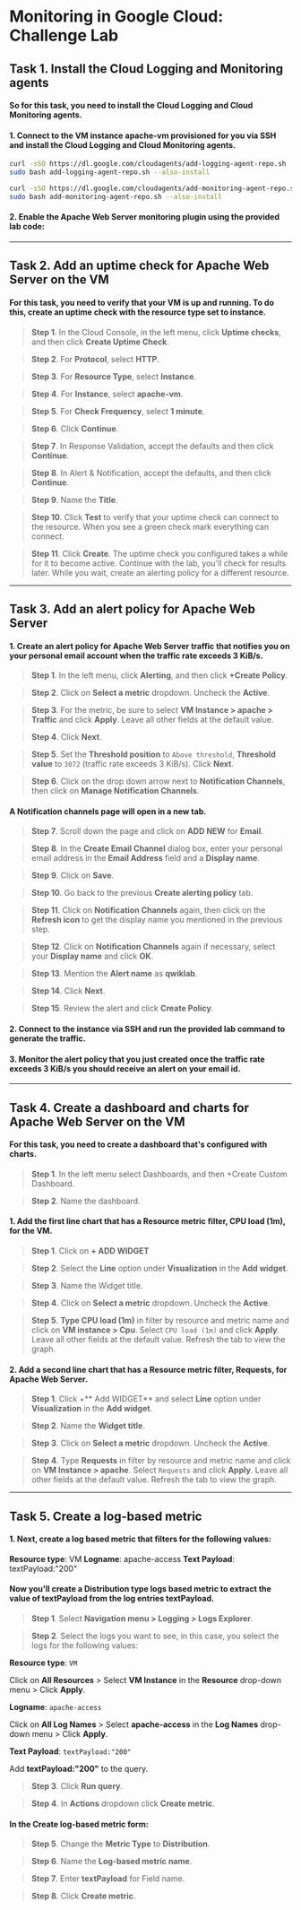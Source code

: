 # Monitoring in Google Cloud: Challenge Lab

## Task 1. Install the Cloud Logging and Monitoring agents

#### So for this task, you need to install the Cloud Logging and Cloud Monitoring agents.

#### 1. Connect to the VM instance apache-vm provisioned for you via SSH and install the Cloud Logging and Cloud Monitoring agents.

```bash
curl -sSO https://dl.google.com/cloudagents/add-logging-agent-repo.sh
sudo bash add-logging-agent-repo.sh --also-install
```

```bash
curl -sSO https://dl.google.com/cloudagents/add-monitoring-agent-repo.sh
sudo bash add-monitoring-agent-repo.sh --also-install
```

#### 2. Enable the Apache Web Server monitoring plugin using the provided lab code:

---

## Task 2. Add an uptime check for Apache Web Server on the VM

#### For this task, you need to verify that your VM is up and running. To do this, create an uptime check with the resource type set to instance.

> **Step 1**. In the Cloud Console, in the left menu, click **Uptime checks**, and then click **Create Uptime Check**.

> **Step 2**. For **Protocol**, select **HTTP**.

> **Step 3**. For **Resource Type**, select **Instance**.

> **Step 4**. For **Instance**, select **apache-vm**.

> **Step 5**. For **Check Frequency**, select **1 minute**.

> **Step 6**. Click **Continue**.

> **Step 7**. In Response Validation, accept the defaults and then click **Continue**.

> **Step 8**. In Alert & Notification, accept the defaults, and then click **Continue**.

> **Step 9**. Name the **Title**.

> **Step 10**. Click **Test** to verify that your uptime check can connect to the resource. When you see a green check mark everything can connect.

> **Step 11**. Click **Create**. The uptime check you configured takes a while for it to become active. Continue with the lab, you'll check for results later. While you wait, create an alerting policy for a different resource.

---

## Task 3. Add an alert policy for Apache Web Server

#### 1. Create an alert policy for Apache Web Server traffic that notifies you on your personal email account when the traffic rate exceeds 3 KiB/s.

> **Step 1**. In the left menu, click **Alerting**, and then click **+Create Policy**.

> **Step 2**. Click on **Select a metric** dropdown. Uncheck the **Active**.

> **Step 3**. For the metric, be sure to select **VM Instance > apache > Traffic** and click **Apply**. Leave all other fields at the default value.

> **Step 4**. Click **Next**.

> **Step 5**. Set the **Threshold position** to `Above threshold`, **Threshold value** to `3072` (traffic rate exceeds 3 KiB/s). Click **Next**.

> **Step 6**. Click on the drop down arrow next to **Notification Channels**, then click on **Manage Notification Channels**.

#### A Notification channels page will open in a new tab.

> **Step 7**. Scroll down the page and click on **ADD NEW** for **Email**.

> **Step 8**. In the **Create Email Channel** dialog box, enter your personal email address in the **Email Address** field and a **Display name**.

> **Step 9**. Click on **Save**.

> **Step 10**. Go back to the previous **Create alerting policy** tab.

> **Step 11**. Click on **Notification Channels** again, then click on the **Refresh icon** to get the display name you mentioned in the previous step.

> **Step 12**. Click on **Notification Channels** again if necessary, select your **Display name** and click **OK**.

> **Step 13**. Mention the **Alert name** as **qwiklab**.

> **Step 14**. Click **Next**.

> **Step 15**. Review the alert and click **Create Policy**.

#### 2. Connect to the instance via SSH and run the provided lab command to generate the traffic.

#### 3. Monitor the alert policy that you just created once the traffic rate exceeds 3 KiB/s you should receive an alert on your email id.

---

## Task 4. Create a dashboard and charts for Apache Web Server on the VM

#### For this task, you need to create a dashboard that's configured with charts.

> **Step 1**. In the left menu select Dashboards, and then +Create Custom Dashboard.

> **Step 2**. Name the dashboard.

#### 1. Add the first line chart that has a Resource metric filter, CPU load (1m), for the VM.

> **Step 1**. Click on **+ ADD WIDGET**

> **Step 2**. Select the **Line** option under **Visualization** in the **Add widget**.

> **Step 3**. Name the Widget title.

> **Step 4**. Click on **Select a metric** dropdown. Uncheck the **Active**.

> **Step 5**. **Type CPU load (1m)** in filter by resource and metric name and click on **VM instance > Cpu**. Select `CPU load (1m)` and click **Apply**. Leave all other fields at the default value. Refresh the tab to view the graph.

#### 2. Add a second line chart that has a Resource metric filter, Requests, for Apache Web Server.

> **Step 1**. Click +** Add WIDGET** and select **Line** option under **Visualization** in the **Add widget**.

> **Step 2**. Name the **Widget title**.

> **Step 3**. Click on **Select a metric** dropdown. Uncheck the **Active**.

> **Step 4**. Type **Requests** in filter by resource and metric name and click on **VM Instance > apache**. Select `Requests` and click **Apply**. Leave all other fields at the default value. Refresh the tab to view the graph.

---

## Task 5. Create a log-based metric

#### 1. Next, create a log based metric that filters for the following values:

**Resource type**: VM
**Logname**: apache-access
**Text Payload**: textPayload:"200"

#### Now you'll create a Distribution type logs based metric to extract the value of textPayload from the log entries textPayload.

> **Step 1**. Select **Navigation menu > Logging > Logs Explorer**.

> **Step 2**. Select the logs you want to see, in this case, you select the logs for the following values:

**Resource type**: `VM`

Click on **All Resources** > Select **VM Instance** in the **Resource** drop-down menu > Click **Apply**.

**Logname**: `apache-access`

Click on **All Log Names** > Select **apache-access** in the **Log Names** drop-down menu > Click **Apply**.

**Text Payload**: `textPayload:"200"`

Add **textPayload:"200"** to the query.

> **Step 3**. Click **Run query**.

> **Step 4**. In **Actions** dropdown click **Create metric**.

#### In the Create log-based metric form:

> **Step 5**. Change the **Metric Type** to **Distribution**.

> **Step 6**. Name the **Log-based metric name**.

> **Step 7**. Enter **textPayload** for Field name.

> **Step 8**. Click **Create metric**.

